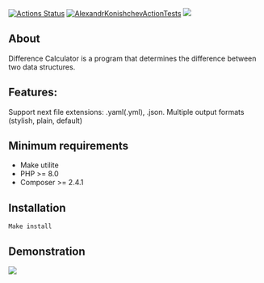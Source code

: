 [![Actions Status](https://github.com/Airman57/php-project-48/workflows/hexlet-check/badge.svg)](https://github.com/Airman57/php-project-48/actions)
[![AlexandrKonishchevActionTests](https://github.com/Airman57/php-project-48/actions/workflows/lintAndTest.yml/badge.svg)](https://github.com/Airman57/php-project-48/actions/workflows/lintAndTest.yml)
<a href="https://codeclimate.com/github/Airman57/php-project-48/maintainability"><img src="https://api.codeclimate.com/v1/badges/92374ff88d2faaed58d6/maintainability" /></a>
 
 ## About
Difference Calculator is a program that determines the difference between two data structures.

 ## Features:

Support next file extensions: .yaml(.yml), .json.
Multiple output formats (stylish, plain, default)
 
 ## Minimum requirements

 * Make utilite
 * PHP >= 8.0
 * Composer >= 2.4.1
 
 
 ## Installation
 
    Make install

 ## Demonstration
 <a href="https://asciinema.org/a/nKyIEadSUY4U3Fss2nMc8YTKT" target="_blank"><img src="https://asciinema.org/a/nKyIEadSUY4U3Fss2nMc8YTKT.svg" /></a>